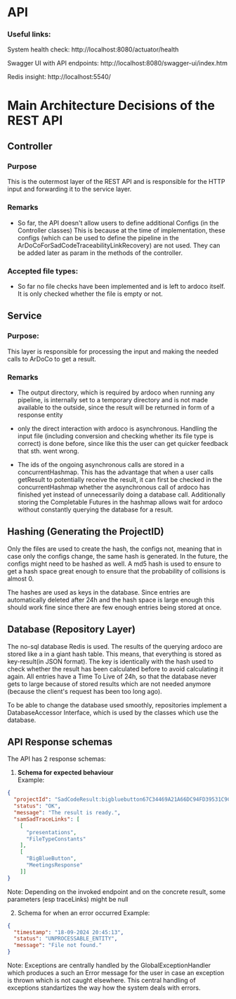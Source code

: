 # API
### Useful links:
System health check: http://localhost:8080/actuator/health

Swagger UI with API endpoints: http://localhost:8080/swagger-ui/index.htm

Redis insight: http://localhost:5540/


# Main Architecture Decisions of the REST API

## Controller

### Purpose
This is the outermost layer of the REST API and is responsible for the HTTP input and forwarding it to the service layer.

### Remarks
- So far, the API doesn't allow users to define additional Configs (in the Controller classes)
This is because at the time of implementation, these configs (which can be used to define the pipeline in the 
ArDoCoForSadCodeTraceabilityLinkRecovery) are not used. 
They can be added later as param in the methods of the controller.

### Accepted file types:
- So far no file checks have been implemented and is left to ardoco itself. It is only checked whether the
file is empty or not.

## Service
### Purpose:
This layer is responsible for processing the input and making the needed calls to ArDoCo to get a result.

### Remarks

- The output directory, which is required by ardoco when running any pipeline, is internally set to a temporary directory 
and is not made available to the outside, since the result will be returned in form of a response entity

- only the direct interaction with ardoco is asynchronous. Handling the input file (including conversion and 
checking whether its file type is correct) is done before, since like this the user can get quicker feedback that
sth. went wrong.

- The ids of the ongoing asynchronous calls are stored in a concurrentHashmap. This has the advantage that
when a user calls getResult to potentially receive the result, it can first be checked in the concurrentHashmap whether
the asynchronous call of ardoco has finished yet instead of unnecessarily doing a database call. 
Additionally storing the Completable Futures in the hashmap allows wait for ardoco without constantly
querying the database for a result.

## Hashing (Generating the ProjectID)
Only the files are used to create the hash, the configs not, meaning that in case only the configs change, the same
hash is generated. In the future, the configs might need to be hashed as well.
A md5 hash is used to ensure to get a hash space great enough to ensure that the probability of collisions is almost 0.

The hashes are used as keys in the database. Since entries are automatically deleted after 24h and the hash space is
large enough this should work fine since there are few enough entries being stored at once.

## Database (Repository Layer)
The no-sql database Redis is used. The results of the querying ardoco are stored like a in a giant hash table.
This means, that everything is stored as key-result(in JSON format). The key is identically with the hash used
to check whether the result has been calculated before to avoid calculating it again. All entries have a 
Time To Live of 24h, so that the database never gets to large because of stored results which are not needed anymore 
(because the client's request has been too long ago).

To be able to change the database used smoothly, repositories implement a DatabaseAccessor Interface, which is used 
by the classes which use the database. 

## API Response schemas
The API has 2 response schemas: 
1. **Schema for expected behaviour** \
    Example: 
```json
{
  "projectId": "SadCodeResult:bigbluebutton67C34469A21A66DC94FD39531C9C1E6C",
  "status": "OK",
  "message": "The result is ready.",
  "samSadTraceLinks": [
    [
      "presentations",
      "FileTypeConstants"
    ],
    [
      "BigBlueButton",
      "MeetingsResponse"
    ]]
}
   ```
Note: Depending on the invoked endpoint and on the concrete result, some parameters (esp traceLinks) might be null

2. Schema for when an error occurred
Example:
```json
{
  "timestamp": "18-09-2024 20:45:13",
  "status": "UNPROCESSABLE_ENTITY",
  "message": "File not found."
}
```
Note: Exceptions are centrally handled by the GlobalExceptionHandler which produces a such an Error message for 
the user in case an exception is thrown which is not caught elsewhere. This central handling of exceptions standartizes
the way how the system deals with errors.